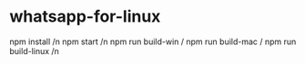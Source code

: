 # whatsapp-for-linux

npm install /n
npm start /n
npm run build-win / npm run build-mac / npm run build-linux /n
